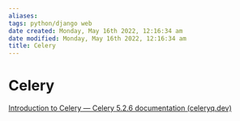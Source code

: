 ```yaml
---
aliases: 
tags: python/django web 
date created: Monday, May 16th 2022, 12:16:34 am
date modified: Monday, May 16th 2022, 12:16:34 am
title: Celery
---
```


# Celery

[Introduction to Celery — Celery 5.2.6 documentation (celeryq.dev)](https://docs.celeryq.dev/en/stable/getting-started/introduction.html)